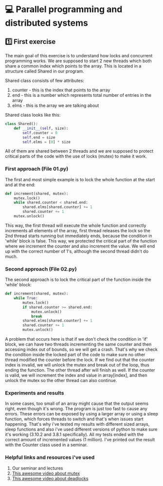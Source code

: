 # :computer: Parallel programming and distributed systems
## :one: First exercise
The main goal of this exercise is to understand how locks and concurrent programming works. We are supposed to start 2 new threads which both share a common index which points to the array. This is located in a structure called Shared in our program. 

Shared class consists of few attributes:
1. counter - this is the index that points to the array
2. end - this is a number which represents total number of entries in the array
3. elms - this is the array we are talking about

Shared class looks like this: 
```python
class Shared():
    def __init__(self, size):
        self.counter = 0
        self.end = size
        self.elms = [0] * size
```

All of them are shared between 2 threads and we are supposed to protect critical parts of the code with the use of locks (mutex) to make it work. 

### First approach (File 01.py)
The first and most simple example is to lock the whole function at the start and at the end:
```python
def increment(shared, mutex):
    mutex.lock()
    while shared.counter < shared.end:
        shared.elms[shared.counter] += 1
        shared.counter += 1
    mutex.unlock()
```

This way, the first thread will execute the whole function and correctly increments all elements of the array, first thread releases the lock so the 2nd thread starts running but immediately ends, because the condition in 'while' block is false. This way, we protected the critical part of the function where we increment the counter and also increment the value. We will end up with the correct number of 1's, although the second thread didn't do much.

### Second approach (File 02.py)
The second approach is to lock the critical part of the function inside the 'while' block:
```python
def increment(shared, mutex):
    while True:
        mutex.lock()
        if shared.counter >= shared.end:
            mutex.unlock()
            break
        shared.elms[shared.counter] += 1
        shared.counter += 1
        mutex.unlock()
```
A problem that occurs here is that if we don't check the condition in 'if' block, we can have two threads incrementing the same counter and then accessing index out of bounds, so we will get a crash. That's why we check the condition inside the locked part of the code to make sure no other thread modified the counter before the lock. If we find out that the counter index is invalid, we will unlock the mutex and break out of the loop, thus ending the function. The other thread after will finish as well. If the counter is valid, we will increment the index and value in array[index], and then unlock the mutex so the other thread can also continue.

### Experiments and results
In some cases, too small of an array might cause that the output seems right, even though it's wrong. The program is just too fast to cause any errors. These errors can be exposed by using a larger array or using a sleep function, which forces threads to switch and that's when issues start happening. That's why i've tested my results with different sized arrays, sleep functions and also i've used different versions of python to make sure it's working (3.10.2 and 3.8.1 specifically). All my tests ended with the correct amount of incremented values (1 million). I've printed out the result with the Counter class used in a seminar.

### Helpful links and resources i've used
1. Our seminar and lectures
2. [This awesome video about mutex](https://youtu.be/oq29KUy29iQ)
3. [This awesome video about deadlocks](https://youtu.be/LjWug2tvSBU)
